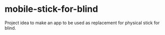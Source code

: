 # mobile-stick-for-blind
Project idea to make an app to be used as replacement for physical stick for blind.
